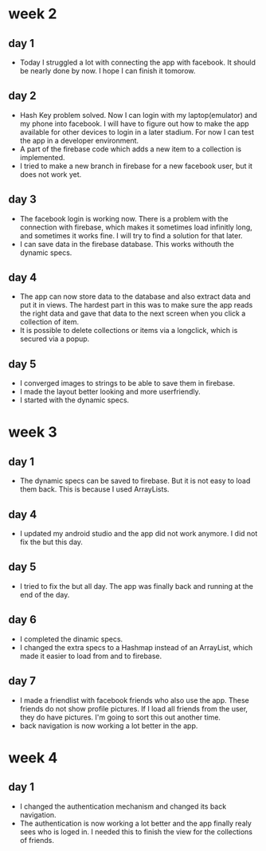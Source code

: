 # week 2

## day 1
- Today I struggled a lot with connecting the app with facebook. It should be nearly done by now. I hope I can finish it tomorow.

## day 2
- Hash Key problem solved. Now I can login with my laptop(emulator) and my phone into facebook. I will have to figure out how to make the app available for other devices to login in a later stadium. For now I can test the app in a developer environment.
- A part of the firebase code which adds a new item to a collection is implemented. 
- I tried to make a new branch in firebase for a new facebook user, but it does not work yet.

## day 3
- The facebook login is working now. There is a problem with the connection with firebase, which makes it sometimes load infinitly long, and sometimes it works fine. I will try to find a solution for that later.
- I can save data in the firebase database. This works withouth the dynamic specs.

## day 4
- The app can now store data to the database and also extract data and put it in views. The hardest part in this was to make sure the app reads the right data and gave that data to the next screen when you click a collection of item.
- It is possible to delete collections or items via a longclick, which is secured via a popup.

## day 5
- I converged images to strings to be able to save them in firebase.
- I made the layout better looking and more userfriendly.
- I started with the dynamic specs.

# week 3

## day 1
- The dynamic specs can be saved to firebase. But it is not easy to load them back. This is because I used ArrayLists.

## day 4
- I updated my android studio and the app did not work anymore. I did not fix the but this day.

## day 5
- I tried to fix the but all day. The app was finally back and running at the end of the day.

## day 6
- I completed the dinamic specs. 
- I changed the extra specs to a Hashmap instead of an ArrayList, which made it easier to load from and to firebase.

## day 7
- I made a friendlist with facebook friends who also use the app. These friends do not show profile pictures. If I load all friends from the user, they do have pictures. I'm going to sort this out another time.
- back navigation is now working a lot better in the app.

# week 4

## day 1
- I changed the authentication mechanism and changed its back navigation.
- The authentication is now working a lot better and the app finally realy sees who is loged in. I needed this to finish the view for the collections of friends.

